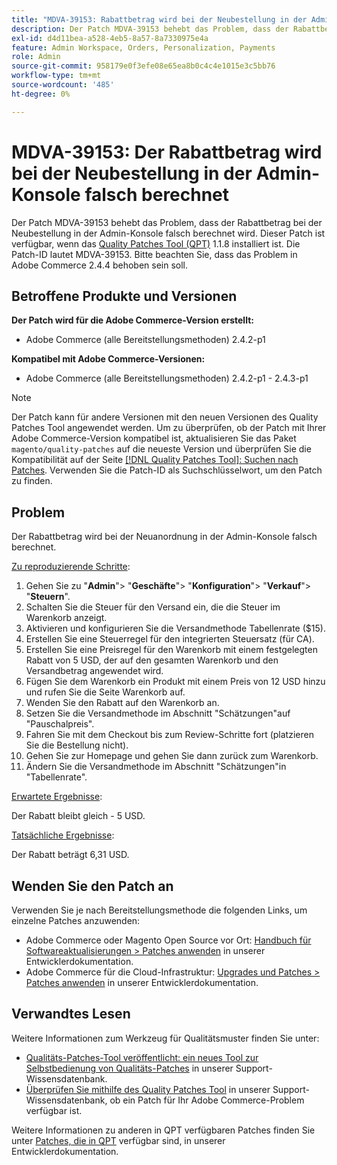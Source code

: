 ```yaml
---
title: "MDVA-39153: Rabattbetrag wird bei der Neubestellung in der Admin-Konsole falsch berechnet"
description: Der Patch MDVA-39153 behebt das Problem, dass der Rabattbetrag bei der Neubestellung in der Admin-Konsole falsch berechnet wird. Dieser Patch ist verfügbar, wenn das [Quality Patches Tool (QPT)](/help/announcements/adobe-commerce-announcements/magento-quality-patches-released-new-tool-to-self-serve-quality-patches.md) 1.1.8 installiert ist. Die Patch-ID lautet MDVA-39153. Bitte beachten Sie, dass das Problem in Adobe Commerce 2.4.4 behoben sein soll.
exl-id: d4d11bea-a528-4eb5-8a57-8a7330975e4a
feature: Admin Workspace, Orders, Personalization, Payments
role: Admin
source-git-commit: 958179e0f3efe08e65ea8b0c4c4e1015e3c5bb76
workflow-type: tm+mt
source-wordcount: '485'
ht-degree: 0%

---
```


# MDVA-39153: Der Rabattbetrag wird bei der Neubestellung in der Admin-Konsole falsch berechnet

Der Patch MDVA-39153 behebt das Problem, dass der Rabattbetrag bei der Neubestellung in der Admin-Konsole falsch berechnet wird. Dieser Patch ist verfügbar, wenn das [Quality Patches Tool (QPT)](/help/announcements/adobe-commerce-announcements/magento-quality-patches-released-new-tool-to-self-serve-quality-patches.md) 1.1.8 installiert ist. Die Patch-ID lautet MDVA-39153. Bitte beachten Sie, dass das Problem in Adobe Commerce 2.4.4 behoben sein soll.

## Betroffene Produkte und Versionen

**Der Patch wird für die Adobe Commerce-Version erstellt:**

* Adobe Commerce (alle Bereitstellungsmethoden) 2.4.2-p1

**Kompatibel mit Adobe Commerce-Versionen:**

* Adobe Commerce (alle Bereitstellungsmethoden) 2.4.2-p1 - 2.4.3-p1

>[!NOTE]
>
>Der Patch kann für andere Versionen mit den neuen Versionen des Quality Patches Tool angewendet werden. Um zu überprüfen, ob der Patch mit Ihrer Adobe Commerce-Version kompatibel ist, aktualisieren Sie das Paket `magento/quality-patches` auf die neueste Version und überprüfen Sie die Kompatibilität auf der Seite [[!DNL Quality Patches Tool]: Suchen nach Patches](https://devdocs.magento.com/quality-patches/tool.html#patch-grid). Verwenden Sie die Patch-ID als Suchschlüsselwort, um den Patch zu finden.

## Problem

Der Rabattbetrag wird bei der Neuanordnung in der Admin-Konsole falsch berechnet.

<u>Zu reproduzierende Schritte</u>:

1. Gehen Sie zu &quot;**Admin**&quot;> &quot;**Geschäfte**&quot;> &quot;**Konfiguration**&quot;> &quot;**Verkauf**&quot;> &quot;**Steuern**&quot;.
1. Schalten Sie die Steuer für den Versand ein, die die Steuer im Warenkorb anzeigt.
1. Aktivieren und konfigurieren Sie die Versandmethode Tabellenrate ($15).
1. Erstellen Sie eine Steuerregel für den integrierten Steuersatz (für CA).
1. Erstellen Sie eine Preisregel für den Warenkorb mit einem festgelegten Rabatt von 5 USD, der auf den gesamten Warenkorb und den Versandbetrag angewendet wird.
1. Fügen Sie dem Warenkorb ein Produkt mit einem Preis von 12 USD hinzu und rufen Sie die Seite Warenkorb auf.
1. Wenden Sie den Rabatt auf den Warenkorb an.
1. Setzen Sie die Versandmethode im Abschnitt &quot;Schätzungen&quot;auf &quot;Pauschalpreis&quot;.
1. Fahren Sie mit dem Checkout bis zum Review-Schritte fort (platzieren Sie die Bestellung nicht).
1. Gehen Sie zur Homepage und gehen Sie dann zurück zum Warenkorb.
1. Ändern Sie die Versandmethode im Abschnitt &quot;Schätzungen&quot;in &quot;Tabellenrate&quot;.

<u>Erwartete Ergebnisse</u>:

Der Rabatt bleibt gleich - 5 USD.

<u>Tatsächliche Ergebnisse</u>:

Der Rabatt beträgt 6,31 USD.

## Wenden Sie den Patch an

Verwenden Sie je nach Bereitstellungsmethode die folgenden Links, um einzelne Patches anzuwenden:

* Adobe Commerce oder Magento Open Source vor Ort: [Handbuch für Softwareaktualisierungen > Patches anwenden](https://devdocs.magento.com/guides/v2.4/comp-mgr/patching/mqp.html) in unserer Entwicklerdokumentation.
* Adobe Commerce für die Cloud-Infrastruktur: [Upgrades und Patches > Patches anwenden](https://devdocs.magento.com/cloud/project/project-patch.html) in unserer Entwicklerdokumentation.

## Verwandtes Lesen

Weitere Informationen zum Werkzeug für Qualitätsmuster finden Sie unter:

* [Qualitäts-Patches-Tool veröffentlicht: ein neues Tool zur Selbstbedienung von Qualitäts-Patches](/help/announcements/adobe-commerce-announcements/magento-quality-patches-released-new-tool-to-self-serve-quality-patches.md) in unserer Support-Wissensdatenbank.
* [Überprüfen Sie mithilfe des Quality Patches Tool](/help/support-tools/patches-available-in-qpt-tool/check-patch-for-magento-issue-with-magento-quality-patches.md) in unserer Support-Wissensdatenbank, ob ein Patch für Ihr Adobe Commerce-Problem verfügbar ist.

Weitere Informationen zu anderen in QPT verfügbaren Patches finden Sie unter [Patches, die in QPT](https://devdocs.magento.com/quality-patches/tool.html#patch-grid) verfügbar sind, in unserer Entwicklerdokumentation.

